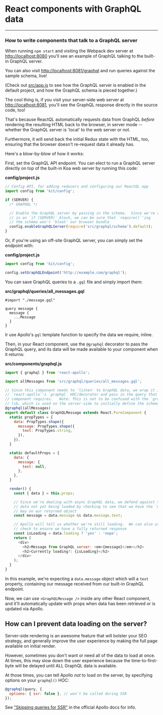# React components with GraphQL data

---
### How to write components that talk to a GraphQL server

When running `npm start` and visiting the Webpack dev server at [http://localhost:8080](http://localhost:8080/) you'll see an example of GraphQL talking to the built-in GraphQL server.

You can also visit [http://localhost:8081/graphql](http://localhost:8081/graphql) and run queries against the sample schema, live!

(Check out [src/app.js](https://github.com/reactql/kit/blob/master/src/app.js) to see how the GraphQL server is enabled in the default project, and how the GraphQL schema is pieced together.)

The cool thing is, if you visit your server-side web server at [http://localhost:8081](http://localhost:8081/), you'll see the GraphQL response directly in the source code, too!

That's because ReactQL automatically requests data from GraphQL _before_ rendering the resulting HTML back to the browser, in server mode -- whether the GraphQL server is 'local' to the web server or not.

Furthermore, it will send back the initial Redux state with the HTML, too, ensuring that the browser doesn't re-request data it already has.

Here's a blow-by-blow of how it works:

First, set the GraphQL API endpoint.  You can elect to run a GraphQL server directly on top of the built-in Koa web server by running this code:

**config/project.js**
```js
// Config API, for adding reducers and configuring our ReactQL app
import config from 'kit/config';

if (SERVER) {
  /* GRAPHQL */

  // Enable the GraphQL server by passing in the schema.  Since we're running
  // in an `if (SERVER)` block, we can be sure that `require()`'ing
  // the schema won't 'bloat' our browser bundle
  config.enableGraphQLServer(require('src/graphql/schema').default);
}
```

Or, if you're using an off-site GraphQL server, you can simply set the endpoint with:

**config/project.js**
```js
import config from 'kit/config';

config.setGraphQLEndpoint('http://example.com/graphql');
```

You can save GraphQL queries to a `.gql` file and simply import them:

**src/graphql/queries/all_messages.gql**
```
#import "./message.gql"

query message {
  message {
    ...Message
  }
}
```

Ir use Apollo's `gql` template function to specify the data we require, inline.

Then, in your React component, use the `@graphql` decorator to pass the GraphQL query, and its data will be made available to your component when it returns:

**src/components/graphql.js**
```js
import { graphql } from 'react-apollo';

import allMessages from 'src/graphql/queries/all_messages.gql';

// Since this component needs to 'listen' to GraphQL data, we wrap it in
// `react-apollo`'s `graphql` HOC/decorator and pass in the query that this
// component requires.   Note: This is not to be confused with the `graphql`
// lib, which is used on the server-side to initially define the schema
@graphql(allMessages)
export default class GraphQLMessage extends React.PureComponent {
  static propTypes = {
    data: PropTypes.shape({
      message: PropTypes.shape({
        text: PropTypes.string,
      }),
    }),
  }

  static defaultProps = {
    data: {
      message: {
        text: null,
      },
    },
  }

  render() {
    const { data } = this.props;

    // Since we're dealing with async GraphQL data, we defend against the
    // data not yet being loaded by checking to see that we have the `message`
    // key on our returned object
    const message = data.message && data.message.text;

    // Apollo will tell us whether we're still loading.  We can also use this
    // check to ensure we have a fully returned response
    const isLoading = data.loading ? 'yes' : 'nope';
    return (
      <div>
        <h2>Message from GraphQL server: <em>{message}</em></h2>
        <h2>Currently loading?: {isLoading}</h2>
      </div>
    );
  }
}
```

In this example, we're expecting a `data.message` object which will a `text` property, containing our message received from our built-in GraphQL endpoint.

Now, we can use `<GraphQLMessage />` inside any other React component, and it'll automatically update with props when data has been retrieved or is updated via Apollo.

## How can I prevent data loading on the server?

Server-side rendering is an awesome feature that will bolster your SEO strategy, and generally improve the user experience by making the full page available on initial render.

However, sometimes you don't want or need all of the data to load at once. At times, this may slow down the user experience because the time-to-first-byte will be delayed until ALL GraphQL data is available.

At those times, you can tell Apollo _not_ to load on the server, by specifying options on your `graphql()` HOC:

```js
@graphql(query, {
  options: { ssr: false }, // won't be called during SSR
});
```

See ["Skipping queries for SSR"](http://dev.apollodata.com/react/server-side-rendering.html#skip-for-ssr) in the official Apollo docs for info.
